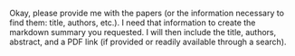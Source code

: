 Okay, please provide me with the papers (or the information necessary to find them: title, authors, etc.). I need that information to create the markdown summary you requested. I will then include the title, authors, abstract, and a PDF link (if provided or readily available through a search).
